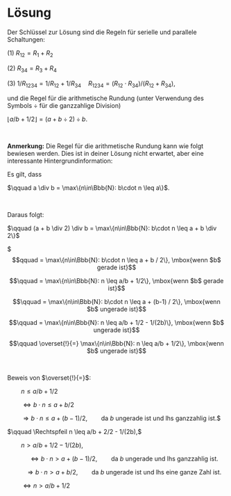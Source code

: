 # Lösung

Der Schlüssel zur Lösung sind die Regeln für serielle und parallele Schaltungen:

(1) $R_{12} = R_1 + R_2$

(2) $R_{34} = R_3 + R_4$

(3) $1/R_{1234} = 1/R_{12} + 1/R_{34} \quad R_{1234} = (R_{12}\cdot R_{34}) / (R_{12} + R_{34}),$

und die Regel für die arithmetische Rundung (unter Verwendung des Symbols $\div$ für die ganzzahlige Division)

$\lfloor a/b+1/2 \rfloor = (a + b \div 2) \div b.$

$\qquad$

**Anmerkung:** Die Regel für die arithmetische Rundung kann wie folgt bewiesen werden. Dies ist
in deiner Lösung nicht erwartet, aber eine interessante Hintergrundinformation:

Es gilt, dass

$\qquad a \div b = \max\{n\in\Bbb{N}: b\cdot n \leq a\}$.

$\qquad$

Daraus folgt:

$\qquad (a + b \div 2) \div b = \max\{n\in\Bbb{N}: b\cdot n \leq a + b \div 2\}$

$$$qquad = \max\{n\in\Bbb{N}: b\cdot n \leq a + b / 2\}, \mbox{wenn $b$ gerade ist}$$

$$\qquad = \max\{n\in\Bbb{N}: n \leq a/b + 1/2\}, \mbox{wenn $b$ gerade ist}$$

$$\qquad = \max\{n\in\Bbb{N}: b\cdot n \leq a + (b-1) / 2\}, \mbox{wenn $b$ ungerade ist}$$

$$\qquad = \max\{n\in\Bbb{N}: n \leq a/b + 1/2 - 1/(2b)\}, \mbox{wenn $b$ ungerade ist}$$

$$\qquad \overset{!}{=} \max\{n\in\Bbb{N}: n \leq a/b + 1/2\}, \mbox{wenn $b$ ungerade ist}$$

$\qquad$

Beweis von $\overset{!}{=}$:

$\qquad n \leq a/b + 1/2$

$\qquad \Leftrightarrow b\cdot n \leq a + b/2$

$\qquad \Rightarrow b\cdot n \leq a + (b-1)/2,\qquad \mbox{da $b$ ungerade ist und lhs ganzzahlig ist.}$$

$\qquad \Rechtspfeil n \leq a/b + 2/2 - 1/(2b),$

$\qquad n > a/b + 1/2 - 1/(2b),$

$$\qquad \Leftrightarrow b\cdot n > a + (b-1)/2,\qquad \mbox{da $b$ ungerade und lhs ganzzahlig ist.}$$

$$\qquad \Rightarrow b\cdot n > a + b/2,\qquad \mbox{da $b$ ungerade ist und lhs eine ganze Zahl ist.}$$

$\qquad \Leftrightarrow n > a/b + 1/2$
